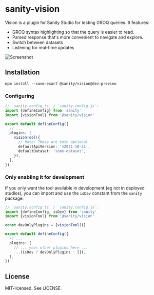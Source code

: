 # sanity-vision

Vision is a plugin for Sanity Studio for testing GROQ queries. It features:

- GROQ syntax highlighting so that the query is easier to read.
- Parsed response that's more convenient to navigate and explore.
- Switch between datasets
- Listening for real-time updates

![Screenshot](assets/screenshot.png)

## Installation

`npm install --save-exact @sanity/vision@dev-preview`

### Configuring

```ts
// `sanity.config.ts` / `sanity.config.js`:
import {defineConfig} from 'sanity'
import {visionTool} from '@sanity/vision'

export default defineConfig({
  // ...
  plugins: [
    visionTool({
      // Note: These are both optional
      defaultApiVersion: 'v2021-10-21',
      defaultDataset: 'some-dataset',
    }),
  ],
})
```

### Only enabling it for development

If you only want the tool available in development (eg not in deployed studios), you can import and use the `isDev` constant from the `sanity` package:

```ts
// `sanity.config.ts` / `sanity.config.js`:
import {defineConfig, isDev} from 'sanity'
import {visionTool} from '@sanity/vision'

const devOnlyPlugins = [visionTool()]

export default defineConfig({
  // ...
  plugins: [
    // ... your other plugins here ...
    ...(isDev ? devOnlyPlugins : []),
  ],
})
```

## License

MIT-licensed. See LICENSE.
